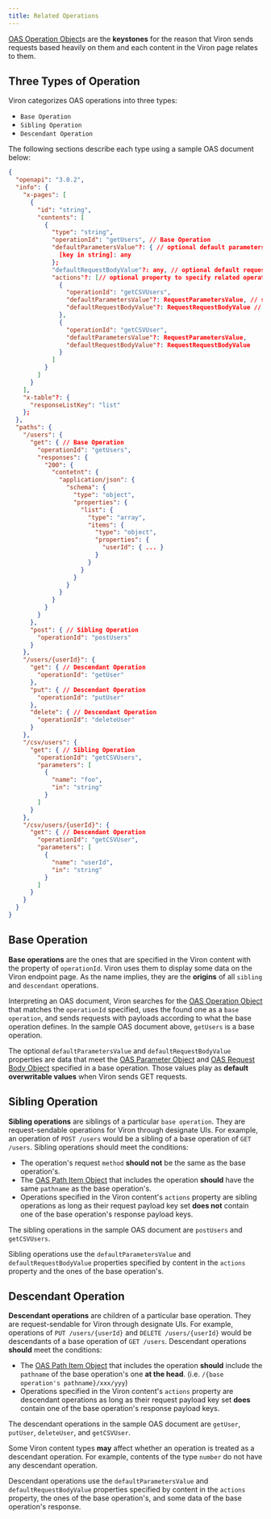 ```yaml
---
title: Related Operations
---
```


[OAS Operation Object](https://github.com/OAI/OpenAPI-Specification/blob/main/versions/3.0.2.md#operationObject)s are the **keystones** for the reason that Viron sends requests based heavily on them and each content in the Viron page relates to them.

## Three Types of Operation
Viron categorizes OAS operations into three types:
- `Base Operation`
- `Sibling Operation`
- `Descendant Operation`

The following sections describe each type using a sample OAS document below:

```json
{
  "openapi": "3.0.2",
  "info": {
    "x-pages": [
      {
        "id": "string",
        "contents": [
          {
            "type": "string",
            "operationId": "getUsers", // Base Operation
            "defaultParametersValue"?: { // optional default parameters paylod
              [key in string]: any
            };
            "defaultRequestBodyValue"?: any, // optional default request body paylod
            "actions"?: [// optional property to specify related operations
              {
                "operationId": "getCSVUsers",
                "defaultParametersValue"?: RequestParametersValue, // should meet the OAS Parameter Object specified
                "defaultRequestBodyValue"?: RequestRequestBodyValue // // should meet the OAS Request Body Object specified
              },
              {
                "operationId": "getCSVUser",
                "defaultParametersValue"?: RequestParametersValue,
                "defaultRequestBodyValue"?: RequestRequestBodyValue
              }
            ]
          }
        ]
      }
    ],
    "x-table"?: {
      "responseListKey": "list"
    };
  },
  "paths": {
    "/users": {
      "get": { // Base Operation
        "operationId": "getUsers",
        "responses": {
          "200": {
            "contetnt": {
              "application/json": {
                "schema": {
                  "type": "object",
                  "properties": {
                    "list": {
                      "type": "array",
                      "items": {
                        "type": "object",
                        "properties": {
                          "userId": { ... }
                        }
                      }
                    }
                  }
                }
              }
            }
          }
        }
      },
      "post": { // Sibling Operation
        "operationId": "postUsers"
      }
    },
    "/users/{userId}": {
      "get": { // Descendant Operation
        "operationId": "getUser"
      },
      "put": { // Descendant Operation
        "operationId": "putUser"
      },
      "delete": { // Descendant Operation
        "operationId": "deleteUser"
      }
    },
    "/csv/users": {
      "get": { // Sibling Operation
        "operationId": "getCSVUsers",
        "parameters": [
          {
            "name": "foo",
            "in": "string"
          }
        ]
      }
    },
    "/csv/users/{userId}": {
      "get": { // Descendant Operation
        "operationId": "getCSVUser",
        "parameters": [
          {
            "name": "userId",
            "in": "string"
          }
        ]
      }
    }
  }
}
```

## Base Operation
**Base operations** are the ones that are specified in the Viron content with the property of `operationId`. Viron uses them to display some data on the Viron endpoint page. As the name implies, they are the **origins** of all `sibling` and `descendant` operations.

Interpreting an OAS document, Viron searches for the [OAS Operation Object](https://github.com/OAI/OpenAPI-Specification/blob/main/versions/3.0.2.md#operationObject) that matches the `operationId` specified, uses the found one as a `base operation`, and sends requests with payloads according to what the base operation defines. In the sample OAS document above, `getUsers` is a base operation.

The optional `defaultParametersValue` and `defaultRequestBodyValue` properties are data that meet the [OAS Parameter Object](https://github.com/OAI/OpenAPI-Specification/blob/main/versions/3.0.2.md#parameterObject) and [OAS Request Body Object](https://github.com/OAI/OpenAPI-Specification/blob/main/versions/3.0.2.md#requestBodyObject) specified in a base operation. Those values play as **default overwritable values** when Viron sends GET requests.

## Sibling Operation
**Sibling operations** are siblings of a particular `base operation`. They are request-sendable operations for Viron through designate UIs. For example, an operation of `POST /users` would be a sibling of a base operation of `GET /users`. Sibling operations should meet the conditions:
- The operation's request `method` **should not** be the same as the base operation's.
- The [OAS Path Item Object](https://github.com/OAI/OpenAPI-Specification/blob/main/versions/3.0.2.md#path-item-object) that includes the operation **should** have the same `pathname` as the base operation's.
- Operations specified in the Viron content's `actions` property are sibling operations as long as their request payload key set **does not** contain one of the base operation's response payload keys.

The sibling operations in the sample OAS document are `postUsers` and `getCSVUsers`.

Sibling operations use the `defaultParametersValue` and `defaultRequestBodyValue` properties specified by content in the `actions` property and the ones of the base operation's.

## Descendant Operation
**Descendant operations** are children of a particular base operation. They are request-sendable for Viron through designate UIs.  For example, operations of `PUT /users/{userId}` and `DELETE /users/{userId}` would be descendants of a base operation of `GET /users`. Descendant operations **should** meet the conditions:
- The [OAS Path Item Object](https://github.com/OAI/OpenAPI-Specification/blob/main/versions/3.0.2.md#path-item-object) that includes the operation **should** include the `pathname` of the base operation's one **at the head**. (i.e. `/{base operation's pathname}/xxx/yyy`)
- Operations specified in the Viron content's `actions` property are descendant operations as long as their request payload key set **does** contain one of the base operation's response payload keys.

The descendant operations in the sample OAS document are `getUser`, `putUser`, `deleteUser`, and `getCSVUser`.

Some Viron content types **may** affect whether an operation is treated as a descendant operation. For example, contents of the type `number` do not have any descendant operation.

Descendant operations use the `defaultParametersValue` and `defaultRequestBodyValue` properties specified by content in the `actions` property, the ones of the base operation's, and some data of the base operation's response.
